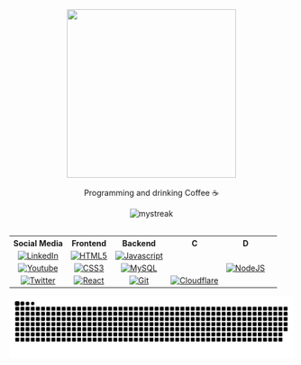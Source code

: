 <div id="header" align="center">
  <img src="https://media.giphy.com/media/hFwSKDpONhT8I/giphy.gif" width="300" height="300" style="object-fit: cover;"/>
  <p>Programming and drinking Coffee ☕</p>
</div>

<div id="header" align="center">
  <img src="https://github-readme-streak-stats.herokuapp.com/?user=F404X&theme=tokyonight" alt="mystreak"/>
  <br>
  <img src="https://komarev.com/ghpvc/?username=F404X&style=flat-square&color=blue" alt=""/>

  <table style="width: 100%; border: none;" cellspacing="0" cellpadding="0" border="0">
    <tr>
      <th>Social Media</th>
      <th>Frontend</th>
      <th>Backend</th>
      <th>C</th>
      <th>D</th>
    </tr>
    <tr>
      <td align="center" valign="center"><a href="https://linkedin.com/in/santosenzo"><img src="https://img.shields.io/badge/linkedin-%23000000?style=for-the-badge&logo=linkedin&logoColor=white" title="LinkedIn" alt="LinkedIn"/></a></td> <!--social media 0-->
      <td align="center" valign="center"><a href="#"><img src="https://img.shields.io/badge/html5-%23000000.svg?style=for-the-badge&logo=html5&logoColor=white" title="HTML5" alt="HTML5" height="auto"></a></td> <!--frontend 1-->
      <td align="center" valign="center"><a href="#"><img src="https://img.shields.io/badge/javascript-%23000000.svg?style=for-the-badge&logo=javascript&logoColor=white" title="Javascript" alt="Javascript"></a></td> <!--backend 2-->
      <td align="center" valign="center"><a href="#"></a></td> <!--frontend 1-->
      <td align="center" valign="center"><a href="#"></a></td>
    </tr>
    <tr>
      <td align="center" valign="center"><a href="https://www.youtube.com/@F404X_"><img src="https://img.shields.io/badge/youtube-%23000000?style=for-the-badge&logo=youtube&logoColor=white" title="Youtube" alt="Youtube"/></a></td> <!--social media 0-->
      <td align="center" valign="center"><a href="#"><img src="https://img.shields.io/badge/css3-%23000000.svg?style=for-the-badge&logo=css3&logoColor=white" title="CSS3" alt="CSS3"></a></td> <!--frontend 1-->
      <td align="center" valign="center"><a href="#"><img src="https://img.shields.io/badge/mysql-%23000000.svg?style=for-the-badge&logo=mysql&logoColor=white" title="MySQL" alt="MySQL"></a></td> <!--backend 2-->
      <td align="center" valign="center"><a href="#"></a></td>
      <td align="center" valign="center"><a href="#"><img src="https://img.shields.io/badge/node.js-%23000000.svg?style=for-the-badge&logo=node.js&logoColor=white" title="NodeJS" alt="NodeJS"></a></td>
      <td align="center" valign="center"><a href="#"></a></td>
    </tr>
    <tr>
      <td align="center" valign="center"><a href="https://www.instagram.com/f404xerr/"><img src="https://img.shields.io/badge/instagram-%23000000?style=for-the-badge&logo=instagram&logoColor=white" title="Twitter" alt="Twitter"/></a></td> <!--social media 0-->
      <td align="center" valign="center"><a href="#"><img src="https://img.shields.io/badge/react-%23000000.svg?style=for-the-badge&logo=react&logoColor=white" title="React" alt="React"></a></td> <!--backend 2-->
      <td align="center" valign="center"><a href="#"><img src="https://img.shields.io/badge/git-%23000000.svg?style=for-the-badge&logo=git&logoColor=white" title="Git" alt="Git"></a></td>
      <td align="center" valign="center"><a href="#"><img src="https://img.shields.io/badge/cloudflare-%23000000.svg?style=for-the-badge&logo=cloudflare&logoColor=white" title="Cloudflare" alt="Cloudflare"></a></td>
    </tr>
  </table>
  
  ![Snake animation](https://github.com/F404X/F404X/blob/output/github-contribution-grid-snake-dark.svg)
</div>
